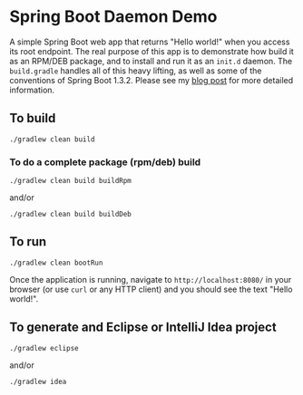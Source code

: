 # Spring Boot Daemon Demo

A simple Spring Boot web app that returns "Hello world!" when you access its root endpoint. The real purpose of this app
is to demonstrate how build it as an RPM/DEB package, and to install and run it as an `init.d` daemon. The
`build.gradle` handles all of this heavy lifting, as well as some of the conventions of Spring Boot 1.3.2. Please see
my [blog post](https://www.ccampo.me/java/spring/spring-boot/unix/linux/2016/02/15/boot-service-package.html) for more detailed information.

## To build

    ./gradlew clean build

### To do a complete package (rpm/deb) build

    ./gradlew clean build buildRpm

and/or

    ./gradlew clean build buildDeb

## To run

    ./gradlew clean bootRun

Once the application is running, navigate to `http://localhost:8080/` in your browser (or use `curl` or any HTTP client)
and you should see the text "Hello world!".

## To generate and Eclipse or IntelliJ Idea project

    ./gradlew eclipse

and/or

    ./gradlew idea